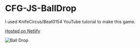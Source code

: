 # CFG-JS-BallDrop

I used KnifeCircus/Beat0154 YouTube tutorial to make this game.

[Hosted on Netlify](https://cassandrahaglund-jsgame.netlify.app)

![Ball Drop](https://user-images.githubusercontent.com/115661621/208091991-22fccc18-3553-4679-9046-6b2e0f2bc34a.png)
